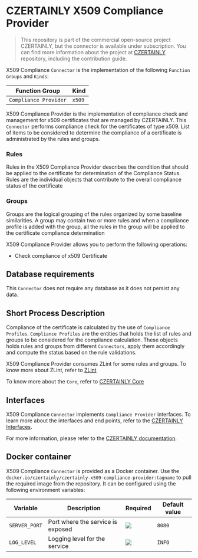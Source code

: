 # CZERTAINLY X509 Compliance Provider

> This repository is part of the commercial open-source project CZERTAINLY, but the connector is available under subscription. You can find more information about the project at [CZERTAINLY](https://github.com/CZERTAINLY/CZERTAINLY) repository, including the contribution guide.

X509 Compliance `Connector` is the implementation of the following `Function Groups` and `Kinds`:

| Function Group        | Kind   |
|-----------------------|--------|
| `Compliance Provider` | `x509` |

X509 Compliance Provider is the implementation of compliance check and management for x509 certificates that are managed by CZERTAINLY. This `Connector` performs compliance check for the certificates of type x509. List of items to be considered to determine the compliance of a certificate is administrated by the rules and groups.

### Rules

Rules in the X509 Compliance Provider describes the condition that should be applied to the certificate for determination of the Compliance Status. Rules are the individual objects that contribute to the overall compliance status of the certificate

### Groups

Groups are the logical grouping of the rules organized by some baseline similarities. A group may contain two or more rules and when a compliance profile is added with the group, all the rules in the group will be applied to the certificate compliance determination

X509 Compliance Provider allows you to perform the following operations:
- Check compliance of x509 Certificate

## Database requirements

This `Connector` does not require any database as it does not persist any data.

## Short Process Description

Compliance of the certificate is calculated by the use of `Compliance Profiles`. `Compliance Profiles` are the entities that holds the list of rules and groups to be considered for the compliance calculation. These objects holds rules and groups from different `Connectors`, apply them accordingly and compute the status based on the rule validations.

X509 Compliance Provider consumes ZLint for some rules and groups. To know more about ZLint, refer to [ZLint](https://github.com/zmap/zlint)

To know more about the `Core`, refer to [CZERTAINLY Core](https://github.com/CZERTAINLY/CZERTAINLY-Core)

## Interfaces

X509 Compliance `Connector` implements `Compliance Provider` interfaces. To learn more about the interfaces and end points, refer to the [CZERTAINLY Interfaces](https://github.com/CZERTAINLY/CZERTAINLY-Interfaces).

For more information, please refer to the [CZERTAINLY documentation](https://docs.czertainly.com).

## Docker container

X509 Compliance `Connector` is provided as a Docker container. Use the `docker.io/czertainly/czertainly-x509-compliance-provider:tagname` to pull the required image from the repository. It can be configured using the following environment variables:

| Variable      | Description                       | Required                                      | Default value |
|---------------|-----------------------------------|-----------------------------------------------|---------------|
| `SERVER_PORT` | Port where the service is exposed | ![](https://img.shields.io/badge/-NO-red.svg) | `8080`        |
| `LOG_LEVEL`   | Logging level for the service     | ![](https://img.shields.io/badge/-NO-red.svg) | `INFO`        |